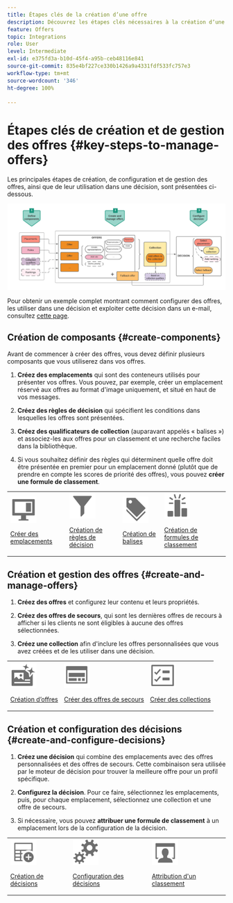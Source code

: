 ```yaml
---
title: Étapes clés de la création d’une offre
description: Découvrez les étapes clés nécessaires à la création dʼune offre.
feature: Offers
topic: Integrations
role: User
level: Intermediate
exl-id: e375fd3a-b10d-45f4-a95b-ceb48116e841
source-git-commit: 835e4bf227ce330b1426a9a4331fdf533fc757e3
workflow-type: tm+mt
source-wordcount: '346'
ht-degree: 100%

---
```


# Étapes clés de création et de gestion des offres {#key-steps-to-manage-offers}

Les principales étapes de création, de configuration et de gestion des offres, ainsi que de leur utilisation dans une décision, sont présentées ci-dessous.

![](../assets/offer-create-manage-process.png)

Pour obtenir un exemple complet montrant comment configurer des offres, les utiliser dans une décision et exploiter cette décision dans un e-mail, consultez [cette page](../offers-e2e.md).

## Création de composants {#create-components}

Avant de commencer à créer des offres, vous devez définir plusieurs composants que vous utiliserez dans vos offres.

1. **Créez des emplacements** qui sont des conteneurs utilisés pour présenter vos offres. Vous pouvez, par exemple, créer un emplacement réservé aux offres au format d&#39;image uniquement, et situé en haut de vos messages.

1. **Créez des règles de décision** qui spécifient les conditions dans lesquelles les offres sont présentées.

1. **Créez des qualificateurs de collection** (auparavant appelés « balises ») et associez-les aux offres pour un classement et une recherche faciles dans la bibliothèque.

1. Si vous souhaitez définir des règles qui déterminent quelle offre doit être présentée en premier pour un emplacement donné (plutôt que de prendre en compte les scores de priorité des offres), vous pouvez **créer une formule de classement**.

<table>
<tr>
<td><img src="../../assets/do-not-localize/icon-placement.svg" width="60px"><p><a href="../offer-library/creating-placements.md">Créer des emplacements</a></p></td>
<td><img src="../../assets/do-not-localize/icon-rules.svg" width="60px"><p><a href="../offer-library/creating-decision-rules.md">Création de règles de décision</a></p></td>
<td><img src="../../assets/do-not-localize/icon-tags.svg" width="60px"><p><a href="../offer-library/creating-tags.md">Création de balises</a></p></td>
<td><img src="../../assets/do-not-localize/icon-ranking.svg" width="60px"><p><a href="../ranking/create-ranking-formulas.md">Création de formules de classement</a></p></td>
</table>

## Création et gestion des offres {#create-and-manage-offers}

1. **Créez des offres** et configurez leur contenu et leurs propriétés.

1. **Créez des offres de secours**, qui sont les dernières offres de recours à afficher si les clients ne sont éligibles à aucune des offres sélectionnées.

1. **Créez une collection** afin d&#39;inclure les offres personnalisées que vous avez créées et de les utiliser dans une décision.

<table>
<tr>
<td><img src="../../assets/do-not-localize/icon-offer.svg" width="60px"><p><a href="../offer-library/creating-personalized-offers.md">Création d’offres</a></p></td>
<td><img src="../../assets/do-not-localize/icon-fallback.svg" width="60px"><p><a href="../offer-library/creating-fallback-offers.md">Créer des offres de secours</a></p></td>
<td><img src="../../assets/do-not-localize/icon-collection.svg" width="60px"><p><a href="../offer-library/creating-collections.md">Créer des collections</a></p></td></tr>
</table>

## Création et configuration des décisions {#create-and-configure-decisions}

1. **Créez une décision** qui combine des emplacements avec des offres personnalisées et des offres de secours. Cette combinaison sera utilisée par le moteur de décision pour trouver la meilleure offre pour un profil spécifique.

1. **Configurez la décision**. Pour ce faire, sélectionnez les emplacements, puis, pour chaque emplacement, sélectionnez une collection et une offre de secours.

1. Si nécessaire, vous pouvez **attribuer une formule de classement** à un emplacement lors de la configuration de la décision.

<table>
<tr>
<td><img src="../../assets/do-not-localize/icon-decision.svg" width="60px"><p><a href="../offer-activities/create-offer-activities.md">Création de décisions</a></p></td>
<td><img src="../../assets/do-not-localize/icon-configure-decision.svg" width="60px"><p><a href="../offer-activities/create-offer-activities.md#add-offers">Configuration des décisions</a></p></td>
<td><img src="../../assets/do-not-localize/icon-assign-ranking.svg" width="60px"><p><a href="../offer-activities/configure-offer-selection.md#assign-ranking-formula">Attribution d'un classement</a></p></td>
</tr>
</table>
